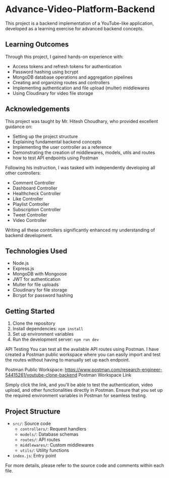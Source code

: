 # Advance-Video-Platform-Backend

This project is a backend implementation of a YouTube-like application, developed as a learning exercise for advanced backend concepts.

## Learning Outcomes

Through this project, I gained hands-on experience with:

- Access tokens and refresh tokens for authentication
- Password hashing using bcrypt
- MongoDB database operations and aggregation pipelines
- Creating and organizing routes and controllers
- Implementing authentication and file upload (multer) middlewares
- Using Cloudinary for video file storage

## Acknowledgements

This project was taught by Mr. Hitesh Choudhary, who provided excellent guidance on:

- Setting up the project structure
- Explaining fundamental backend concepts
- Implementing the user controller as a reference
- Demonstrating the creation of middlewares, models, utils and routes
- how to test API endpoints using Postman

Following his instruction, I was tasked with independently developing all other controllers:
- Comment Controller
- Dashboard Controller
- Healthcheck Controller
- Like Controller   
- Playlist Controller
- Subscription Controller
- Tweet Controller
- Video Controller

Writing all these controllers significantly enhanced my understanding of backend development.

## Technologies Used

- Node.js
- Express.js
- MongoDB with Mongoose
- JWT for authentication
- Multer for file uploads
- Cloudinary for file storage
- Bcrypt for password hashing

## Getting Started

1. Clone the repository
2. Install dependencies: `npm install`
3. Set up environment variables
4. Run the development server: `npm run dev`

API Testing
You can test all the available API routes using Postman. I have created a Postman public workspace where you can easily import and test the routes without having to manually set up each endpoint.

Postman Public Workspace: https://www.postman.com/research-engineer-54415261/youtube-clone-backend
Postman Workspace Link

Simply click the link, and you'll be able to test the authentication, video upload, and other functionalities directly in Postman. Ensure that you set up the required environment variables in Postman for seamless testing.

## Project Structure

- `src/`: Source code
  - `controllers/`: Request handlers
  - `models/`: Database schemas
  - `routes/`: API routes
  - `middlewares/`: Custom middlewares
  - `utils/`: Utility functions
- `index.js`: Entry point

For more details, please refer to the source code and comments within each file.
